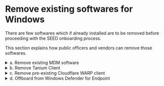 # Remove existing softwares for Windows

There are few softwares which if already installed are to be removed before proceeding with the SEED onboarding process.

This section explains how public officers and vendors can remove those softwares.
<details>
  <summary>a. Remove existing MDM software</summary><br>

  1. Click **Start** icon on the taskbar.
  2. Go to **Settings** > **Accounts**.
  3. From the left menu, choose **Access work or school**.
  <!-- image verify-mdm-->

  <!--image access-work-orschool-account-->
  4. If your device is managed by an MDM, your username in your organisation's domain is displayed under **Work or school account**. Click **Work or school account** and then select **Disconnect**.

<!--  ?> To unenrol your device from MDM softwares other than Intune, contact your organisation's IT administrator.-->

</details>

<details>
  <summary>b. Remove Tanium Client</summary><br>

  1. Click **Start** icon on the taskbar.
  2. Go to **Settings** > **Apps** and search for **Tanium Client**.
  3. If available, choose it and then click **Uninstall**.

</details>

<details>
  <summary>c. Remove pre-existing Cloudflare WARP client</summary><br>

  1. Click **Start** icon on the taskbar.
  2. Go to **Settings** > **Apps** and search for **Cloudflare WARP**.
  3. If available, choose **Cloudflare WARP** and then click **Uninstall**.

</details>
<details>
  <summary>d. Offboard from Windows Defender for Endpoint</summary><br>

  1. In the search box on the taskbar, type **regedit**, then select **Registry Editor** from the results.  
  2. In the **Registry Editor**, go to **Computer** > **HKEY_LOCAL_MACHINE** > **SOFTWARE** > **Policies** > **Microsoft**
  3.Choose **Windows Advanced Threat Protection** and search for **OnboardingInfo**.
  4. If available, [get the offboarding scripts](get-offboarding-scripts-for-microsoft-defender-atp) for your device or you may proceed to [onboard to SEED](seed-onboarding-instructions-windows).
  5. Save the offboarding script in the **Downloads** folder.
  6. Type **cmd** in the search box on the taskbar.
  7. Select **Command Prompt** and right-click to choose **Run as administrator**.
  8. If prompted, enter your Windows password.
  9. Run the below in the Command prompt.

   ```
   cd “%USERPROFILE%\Downloads\”
  .\name_of_offboarding_script.cmd
  ```

</details>  

